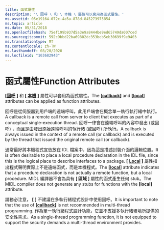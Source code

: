 ```yaml
---
title: 函式屬性
description: '\ 回呼 \ 和 \ 本機 \ 屬性可以套用為函式屬性。'
ms.assetid: 05e19164-072c-4a5a-878d-845273975854
ms.topic: article
ms.date: 05/31/2018
ms.openlocfilehash: 75ef199b937d5a3e9a8444be9ed65749da007ced
ms.sourcegitcommit: 592c9bbd22ba69802dc353bcb5eb30699f9e9403
ms.translationtype: MT
ms.contentlocale: zh-TW
ms.lasthandoff: 08/20/2020
ms.locfileid: "103682943"
---
```

# <a name="function-attributes"></a><span data-ttu-id="54375-103">函式屬性</span><span class="sxs-lookup"><span data-stu-id="54375-103">Function Attributes</span></span>

<span data-ttu-id="54375-104">**\[**[**回呼**](/windows/desktop/Midl/callback) **\]** 和 **\[** [**本機**](/windows/desktop/Midl/local) **\]** 屬性可以套用為函式屬性。</span><span class="sxs-lookup"><span data-stu-id="54375-104">The **\[**[**callback**](/windows/desktop/Midl/callback)**\]** and **\[**[**local**](/windows/desktop/Midl/local)**\]** attributes can be applied as function attributes.</span></span>

<span data-ttu-id="54375-105">回呼是從伺服器到用戶端的遠端呼叫，此用戶端會在概念單一執行執行緒中執行。</span><span class="sxs-lookup"><span data-stu-id="54375-105">A callback is a remote call from server to client that executes as part of a conceptual single-execution thread.</span></span> <span data-ttu-id="54375-106">回呼一律會在遠端呼叫的內容中發出 (或回呼) ，而且是由發出原始遠端呼叫的執行緒 (或回呼) 所執行。</span><span class="sxs-lookup"><span data-stu-id="54375-106">A callback is always issued in the context of a remote call (or callback) and is executed by the thread that issued the original remote call (or callback).</span></span>

<span data-ttu-id="54375-107">通常最好將本機程式宣告放在 IDL 檔案中，因為這是描述封裝介面的邏輯位置。</span><span class="sxs-lookup"><span data-stu-id="54375-107">It is often desirable to place a local procedure declaration in the IDL file, since this is the logical place to describe interfaces to a package.</span></span> <span data-ttu-id="54375-108">**\[** [**Local**](/windows/desktop/Midl/local) **\]** 屬性指出程式聲明實際上不是遠端函式，而是本機程式。</span><span class="sxs-lookup"><span data-stu-id="54375-108">The **\[**[**local**](/windows/desktop/Midl/local)**\]** attribute indicates that a procedure declaration is not actually a remote function, but a local procedure.</span></span> <span data-ttu-id="54375-109">MIDL 編譯器不會為具有 **\[ 區域 \]** 屬性的函式產生任何 stub。</span><span class="sxs-lookup"><span data-stu-id="54375-109">The MIDL compiler does not generate any stubs for functions with the **\[local\]** attribute.</span></span>

<span data-ttu-id="54375-110">請務必注意， **\[** [](/windows/desktop/Midl/callback) **\]** 不建議在多執行緒程式設計中使用回呼。</span><span class="sxs-lookup"><span data-stu-id="54375-110">It is important to note that the use of **\[**[**callback**](/windows/desktop/Midl/callback)**\]** is not recommended in multi-thread programming.</span></span> <span data-ttu-id="54375-111">作為單一執行緒程式設計功能，它並不支援多執行緒環境所提供的安全性需求。</span><span class="sxs-lookup"><span data-stu-id="54375-111">As a single-thread programming function, it is not equipped to support the security demands a multi-thread environment provides.</span></span>

 

 